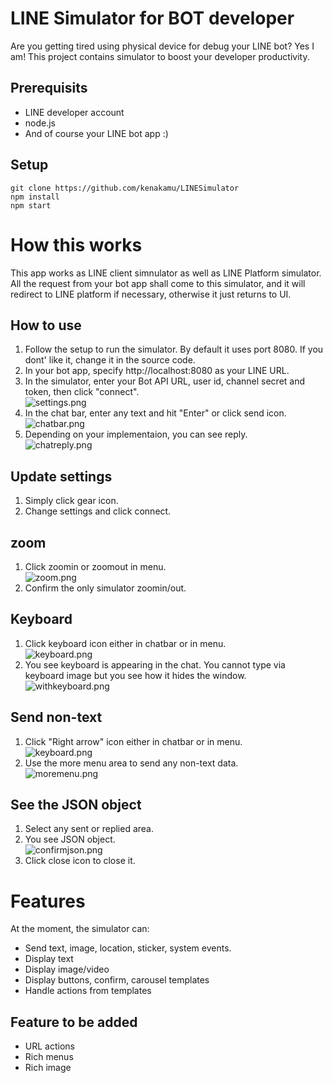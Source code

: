 # LINE Simulator for BOT developer
Are you getting tired using physical device for debug your LINE bot? Yes I am! This project contains simulator to boost your developer productivity.

## Prerequisits
- LINE developer account
- node.js
- And of course your LINE bot app :)
## Setup
```
git clone https://github.com/kenakamu/LINESimulator
npm install
npm start
```

# How this works
This app works as LINE client simnulator as well as LINE Platform simulator. All the request from your bot app shall come to this simulator, and it will redirect to LINE platform if necessary, otherwise it just returns to UI.

## How to use
1. Follow the setup to run the simulator. By default it uses port 8080. If you dont' like it, change it in the source code.
1. In your bot app, specify http://localhost:8080 as your LINE URL.
1. In the simulator, enter your Bot API URL, user id, channel secret and token, then click "connect".<br/>![settings.png](.\readme_img\settings.png)
1. In the chat bar, enter any text and hit "Enter" or click send icon.<br/>![chatbar.png](.\readme_img\chatbar.png)
1. Depending on your implementaion, you can see reply.<br/>![chatreply.png](.\readme_img\chatreply.png)

## Update settings
1. Simply click gear icon.
1. Change settings and click connect.

## zoom
1. Click zoomin or zoomout in menu.<br/>![zoom.png](.\readme_img\zoom.png)
1. Confirm the only simulator zoomin/out.

## Keyboard
1. Click keyboard icon either in chatbar or in menu.<br/>![keyboard.png](.\readme_img\keyboard.png)
1. You see keyboard is appearing in the chat. You cannot type via keyboard image but you see how it hides the window.<br/>![withkeyboard.png](.\readme_img\withkeyboard.png)

## Send non-text
1. Click "Right arrow" icon either in chatbar or in menu.<br/>![keyboard.png](.\readme_img\keyboard.png)
1. Use the more menu area to send any non-text data.<br/>![moremenu.png](.\readme_img\moremenu.png)

## See the JSON object
1. Select any sent or replied area.
1. You see JSON object.<br/>![confirmjson.png](.\readme_img\confirmjson.png)
1. Click close icon to close it.

# Features
At the moment, the simulator can:
- Send text, image, location, sticker, system events.
- Display text
- Display image/video
- Display buttons, confirm, carousel templates
- Handle actions from templates

## Feature to be added
- URL actions
- Rich menus
- Rich image